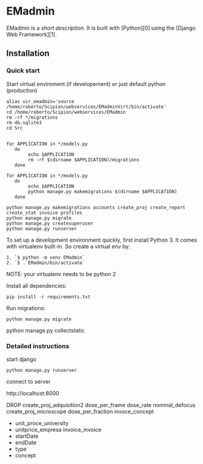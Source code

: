 

# EMadmin

EMadmin is a _short description_. It is built with [Python][0] using the [Django Web Framework][1].


## Installation

### Quick start

Start virtual enviroment (if developement) or just default python (production)

```
alias vir_emadmin='source /home/roberto/Scipion/webservices/EMadminVirt/bin/activate'
cd /home/roberto/Scipion/webservices/EMadmin
rm -rf */migrations
rm db.sqlite3 
cd Src


for APPLICATION in */models.py
   do 
        echo $APPLICATION
        rm -rf $(dirname $APPLICATION)/migrations
   done
   
for APPLICATION in */models.py
   do 
        echo $APPLICATION
        python manage.py makemigrations $(dirname $APPLICATION)
   done

python manage.py makemigrations accounts create_proj create_report create_stat invoice profiles
python manage.py migrate
python manage.py createsuperuser
python manage.py runserver
``` 

To set up a development environment quickly, first install Python 3. It
comes with virtualenv built-in. So create a virtual env by:

    1. `$ python -m venv EMadmin`
    2. `$ . EMadmin/bin/activate`
    
NOTE: your virtualenv needs to be python 2

Install all dependencies:

    pip install -r requirements.txt

Run migrations:

    python manage.py migrate
python manage.py collectstatic

### Detailed instructions

start django

    python manage.py runserver
    
connect to server

   http://localhost:8000

DROP
 create_proj_adquisition2
   dose_per_frame
   dose_rate
   nominal_defocus
 create_proj_microscope
   dose_per_fraction
 invoce_concept
   * unit_proce_university
   * unitprice_empresa
 invoice_invoice
  * startDate
  * endDate
  * type
  * concept



   
